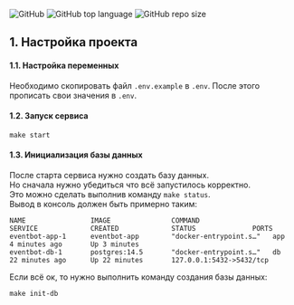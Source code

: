 ![GitHub](https://img.shields.io/github/license/XomakNet/EventBot)
![GitHub top language](https://img.shields.io/github/languages/top/XomakNet/EventBot)
![GitHub repo size](https://img.shields.io/github/repo-size/XomakNet/EventBot)


## 1. Настройка проекта
#### 1.1. Настройка переменных
Необходимо скопировать файл `.env.example` в `.env`.
После этого прописать свои значения в `.env`.

#### 1.2. Запуск сервиса
```shell
make start
```

#### 1.3. Инициализация базы данных
После старта сервиса нужно создать базу данных.  
Но сначала нужно убедиться что всё запустилось корректно.  
Это можно сделать выполнив команду `make status`.  
Вывод в консоль должен быть примерно таким:
```shell
NAME                IMAGE               COMMAND                  SERVICE             CREATED             STATUS              PORTS
eventbot-app-1      eventbot-app        "docker-entrypoint.s…"   app                 4 minutes ago       Up 3 minutes        
eventbot-db-1       postgres:14.5       "docker-entrypoint.s…"   db                  22 minutes ago      Up 22 minutes       127.0.0.1:5432->5432/tcp
```
Если всё ок, то нужно выполнить команду создания базы данных:
```shell
make init-db
```